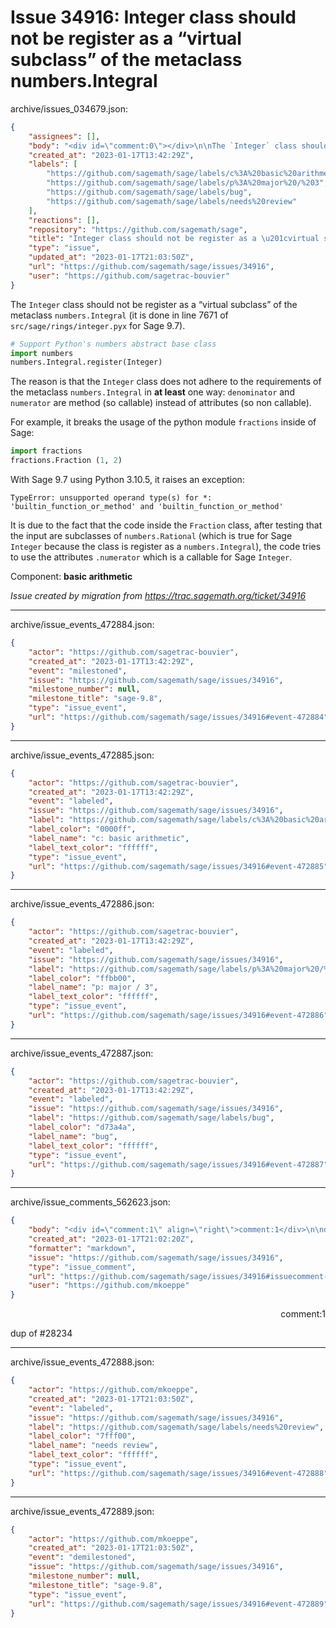 # Issue 34916: Integer class should not be register as a “virtual subclass” of the metaclass numbers.Integral

archive/issues_034679.json:
```json
{
    "assignees": [],
    "body": "<div id=\"comment:0\"></div>\n\nThe `Integer` class should not be register as a \u201cvirtual subclass\u201d of the metaclass `numbers.Integral` (it is done in line 7671 of `src/sage/rings/integer.pyx` for Sage 9.7).\n\n```python\n# Support Python's numbers abstract base class\nimport numbers\nnumbers.Integral.register(Integer)\n```\n\nThe reason is that the `Integer` class does not adhere to the requirements of the metaclass `numbers.Integral` in **at least** one way: `denominator` and `numerator` are method (so callable) instead of attributes (so non callable).\n\nFor example, it breaks the usage of the python module `fractions` inside of Sage:\n\n```python\nimport fractions\nfractions.Fraction (1, 2)\n```\nWith Sage 9.7 using Python 3.10.5, it raises an exception:\n\n```\nTypeError: unsupported operand type(s) for *: 'builtin_function_or_method' and 'builtin_function_or_method'\n```\nIt is due to the fact that the code inside the `Fraction` class, after testing that the input are subclasses of `numbers.Rational` (which is true for Sage `Integer` because the class is register as a `numbers.Integral`), the code tries to use the attributes `.numerator` which is a callable for Sage `Integer`.\n\nComponent: **basic arithmetic**\n\n_Issue created by migration from https://trac.sagemath.org/ticket/34916_\n\n",
    "created_at": "2023-01-17T13:42:29Z",
    "labels": [
        "https://github.com/sagemath/sage/labels/c%3A%20basic%20arithmetic",
        "https://github.com/sagemath/sage/labels/p%3A%20major%20/%203",
        "https://github.com/sagemath/sage/labels/bug",
        "https://github.com/sagemath/sage/labels/needs%20review"
    ],
    "reactions": [],
    "repository": "https://github.com/sagemath/sage",
    "title": "Integer class should not be register as a \u201cvirtual subclass\u201d of the metaclass numbers.Integral",
    "type": "issue",
    "updated_at": "2023-01-17T21:03:50Z",
    "url": "https://github.com/sagemath/sage/issues/34916",
    "user": "https://github.com/sagetrac-bouvier"
}
```
<div id="comment:0"></div>

The `Integer` class should not be register as a “virtual subclass” of the metaclass `numbers.Integral` (it is done in line 7671 of `src/sage/rings/integer.pyx` for Sage 9.7).

```python
# Support Python's numbers abstract base class
import numbers
numbers.Integral.register(Integer)
```

The reason is that the `Integer` class does not adhere to the requirements of the metaclass `numbers.Integral` in **at least** one way: `denominator` and `numerator` are method (so callable) instead of attributes (so non callable).

For example, it breaks the usage of the python module `fractions` inside of Sage:

```python
import fractions
fractions.Fraction (1, 2)
```
With Sage 9.7 using Python 3.10.5, it raises an exception:

```
TypeError: unsupported operand type(s) for *: 'builtin_function_or_method' and 'builtin_function_or_method'
```
It is due to the fact that the code inside the `Fraction` class, after testing that the input are subclasses of `numbers.Rational` (which is true for Sage `Integer` because the class is register as a `numbers.Integral`), the code tries to use the attributes `.numerator` which is a callable for Sage `Integer`.

Component: **basic arithmetic**

_Issue created by migration from https://trac.sagemath.org/ticket/34916_





---

archive/issue_events_472884.json:
```json
{
    "actor": "https://github.com/sagetrac-bouvier",
    "created_at": "2023-01-17T13:42:29Z",
    "event": "milestoned",
    "issue": "https://github.com/sagemath/sage/issues/34916",
    "milestone_number": null,
    "milestone_title": "sage-9.8",
    "type": "issue_event",
    "url": "https://github.com/sagemath/sage/issues/34916#event-472884"
}
```



---

archive/issue_events_472885.json:
```json
{
    "actor": "https://github.com/sagetrac-bouvier",
    "created_at": "2023-01-17T13:42:29Z",
    "event": "labeled",
    "issue": "https://github.com/sagemath/sage/issues/34916",
    "label": "https://github.com/sagemath/sage/labels/c%3A%20basic%20arithmetic",
    "label_color": "0000ff",
    "label_name": "c: basic arithmetic",
    "label_text_color": "ffffff",
    "type": "issue_event",
    "url": "https://github.com/sagemath/sage/issues/34916#event-472885"
}
```



---

archive/issue_events_472886.json:
```json
{
    "actor": "https://github.com/sagetrac-bouvier",
    "created_at": "2023-01-17T13:42:29Z",
    "event": "labeled",
    "issue": "https://github.com/sagemath/sage/issues/34916",
    "label": "https://github.com/sagemath/sage/labels/p%3A%20major%20/%203",
    "label_color": "ffbb00",
    "label_name": "p: major / 3",
    "label_text_color": "ffffff",
    "type": "issue_event",
    "url": "https://github.com/sagemath/sage/issues/34916#event-472886"
}
```



---

archive/issue_events_472887.json:
```json
{
    "actor": "https://github.com/sagetrac-bouvier",
    "created_at": "2023-01-17T13:42:29Z",
    "event": "labeled",
    "issue": "https://github.com/sagemath/sage/issues/34916",
    "label": "https://github.com/sagemath/sage/labels/bug",
    "label_color": "d73a4a",
    "label_name": "bug",
    "label_text_color": "ffffff",
    "type": "issue_event",
    "url": "https://github.com/sagemath/sage/issues/34916#event-472887"
}
```



---

archive/issue_comments_562623.json:
```json
{
    "body": "<div id=\"comment:1\" align=\"right\">comment:1</div>\n\ndup of #28234",
    "created_at": "2023-01-17T21:02:20Z",
    "formatter": "markdown",
    "issue": "https://github.com/sagemath/sage/issues/34916",
    "type": "issue_comment",
    "url": "https://github.com/sagemath/sage/issues/34916#issuecomment-562623",
    "user": "https://github.com/mkoeppe"
}
```

<div id="comment:1" align="right">comment:1</div>

dup of #28234



---

archive/issue_events_472888.json:
```json
{
    "actor": "https://github.com/mkoeppe",
    "created_at": "2023-01-17T21:03:50Z",
    "event": "labeled",
    "issue": "https://github.com/sagemath/sage/issues/34916",
    "label": "https://github.com/sagemath/sage/labels/needs%20review",
    "label_color": "7fff00",
    "label_name": "needs review",
    "label_text_color": "ffffff",
    "type": "issue_event",
    "url": "https://github.com/sagemath/sage/issues/34916#event-472888"
}
```



---

archive/issue_events_472889.json:
```json
{
    "actor": "https://github.com/mkoeppe",
    "created_at": "2023-01-17T21:03:50Z",
    "event": "demilestoned",
    "issue": "https://github.com/sagemath/sage/issues/34916",
    "milestone_number": null,
    "milestone_title": "sage-9.8",
    "type": "issue_event",
    "url": "https://github.com/sagemath/sage/issues/34916#event-472889"
}
```
